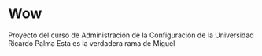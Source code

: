 # Wow
Proyecto del curso de Administración de la Configuración de la Universidad Ricardo Palma
Esta es la verdadera rama de Miguel

